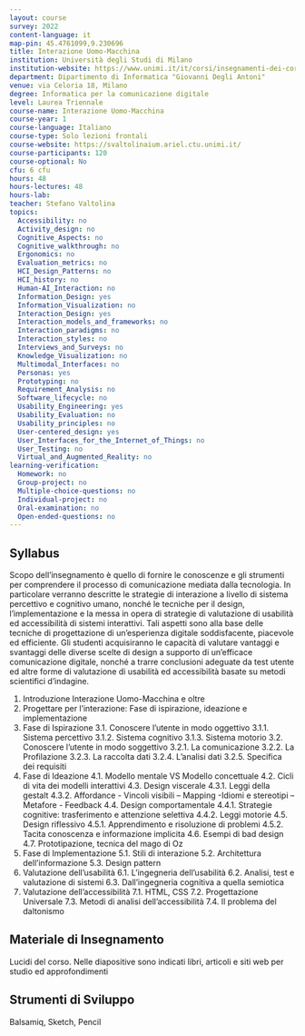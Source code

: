 ```yaml
---
layout: course
survey: 2022
content-language: it
map-pin: 45.4761099,9.230696
title: Interazione Uomo-Macchina
institution: Università degli Studi di Milano
institution-website: https://www.unimi.it/it/corsi/insegnamenti-dei-corsi-di-laurea/2022/interazione-uomo-macchina 
department: Dipartimento di Informatica "Giovanni Degli Antoni"
venue: via Celoria 18, Milano
degree: Informatica per la comunicazione digitale
level: Laurea Triennale
course-name: Interazione Uomo-Macchina
course-year: 1
course-language: Italiano
course-type: Solo lezioni frontali
course-website: https://svaltolinaium.ariel.ctu.unimi.it/
course-participants: 120
course-optional: No
cfu: 6 cfu
hours: 48
hours-lectures: 48
hours-lab: 
teacher: Stefano Valtolina
topics: 
  Accessibility: no
  Activity_design: no
  Cognitive_Aspects: no
  Cognitive_walkthrough: no
  Ergonomics: no
  Evaluation_metrics: no
  HCI_Design_Patterns: no
  HCI_history: no
  Human-AI_Interaction: no
  Information_Design: yes
  Information_Visualization: no
  Interaction_Design: yes
  Interaction_models_and_frameworks: no
  Interaction_paradigms: no
  Interaction_styles: no
  Interviews_and_Surveys: no
  Knowledge_Visualization: no
  Multimodal_Interfaces: no
  Personas: yes
  Prototyping: no
  Requirement_Analysis: no
  Software_lifecycle: no
  Usability_Engineering: yes
  Usability_Evaluation: no
  Usability_principles: no
  User-centered_design: yes
  User_Interfaces_for_the_Internet_of_Things: no
  User_Testing: no
  Virtual_and_Augmented_Reality: no
learning-verification: 
  Homework: no 
  Group-project: no 
  Multiple-choice-questions: no 
  Individual-project: no 
  Oral-examination: no 
  Open-ended-questions: no 
---
```



## Syllabus 
Scopo dell’insegnamento è quello di fornire le conoscenze e gli strumenti per comprendere il processo di comunicazione mediata dalla tecnologia. In particolare verranno descritte le strategie di interazione a livello di sistema percettivo e cognitivo umano, nonché le tecniche per il design, l’implementazione e la messa in opera di strategie di valutazione di usabilità ed accessibilità di sistemi interattivi. Tali aspetti sono alla base delle tecniche di progettazione di un’esperienza digitale soddisfacente, piacevole ed efficiente.
Gli studenti acquisiranno le capacità di valutare vantaggi e svantaggi delle diverse scelte di design a supporto di un’efficace comunicazione digitale, nonché a trarre conclusioni adeguate da test utente ed altre forme di valutazione di usabilità ed accessibilità basate su metodi scientifici d’indagine.

1. Introduzione Interazione Uomo-Macchina e oltre
2. Progettare per l’interazione: Fase di ispirazione, ideazione e implementazione
3. Fase di Ispirazione
3.1. Conoscere l’utente in modo oggettivo
3.1.1. Sistema percettivo
3.1.2. Sistema cognitivo
3.1.3. Sistema motorio
3.2. Conoscere l’utente in modo soggettivo
3.2.1. La comunicazione
3.2.2. La Profilazione
3.2.3. La raccolta dati
3.2.4. L’analisi dati
3.2.5. Specifica dei requisiti
4. Fase di Ideazione
4.1. Modello mentale VS Modello concettuale
4.2. Cicli di vita dei modelli interattivi
4.3. Design viscerale
4.3.1. Leggi della gestalt
4.3.2. Affordance - Vincoli visibili – Mapping -Idiomi e stereotipi – Metafore - Feedback
4.4. Design comportamentale
4.4.1. Strategie cognitive: trasferimento e attenzione selettiva
4.4.2. Leggi motorie
4.5. Design riflessivo
4.5.1. Apprendimento e risoluzione di problemi
4.5.2. Tacita conoscenza e informazione implicita
4.6. Esempi di bad design
4.7. Prototipazione, tecnica del mago di Oz
5. Fase di Implementazione
5.1. Stili di interazione
5.2. Architettura dell’informazione
5.3. Design pattern
6. Valutazione dell’usabilità
6.1. L’ingegneria dell’usabilità
6.2. Analisi, test e valutazione di sistemi
6.3. Dall’ingegneria cognitiva a quella semiotica
7. Valutazione dell’accessibilità
7.1. HTML, CSS
7.2. Progettazione Universale
7.3. Metodi di analisi dell’accessibilità
7.4. Il problema del daltonismo

## Materiale di Insegnamento 
Lucidi del corso. Nelle diapositive sono indicati libri, articoli e siti web per studio ed approfondimenti

## Strumenti di Sviluppo 
Balsamiq, Sketch, Pencil
